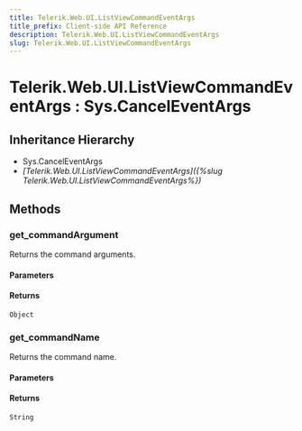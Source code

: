 ```yaml
---
title: Telerik.Web.UI.ListViewCommandEventArgs
title_prefix: Client-side API Reference
description: Telerik.Web.UI.ListViewCommandEventArgs
slug: Telerik.Web.UI.ListViewCommandEventArgs
---
```


# Telerik.Web.UI.ListViewCommandEventArgs : Sys.CancelEventArgs

## Inheritance Hierarchy

* Sys.CancelEventArgs
* *[Telerik.Web.UI.ListViewCommandEventArgs]({%slug Telerik.Web.UI.ListViewCommandEventArgs%})*


## Methods

### get_commandArgument

Returns the command arguments.

#### Parameters

#### Returns

`Object`
### get_commandName

Returns the command name.

#### Parameters

#### Returns

`String`


